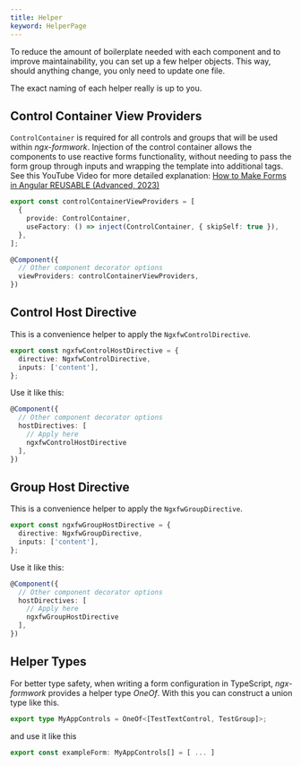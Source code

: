 ```yaml
---
title: Helper
keyword: HelperPage
---
```


To reduce the amount of boilerplate needed with each component and to improve maintainability, you can set up a few helper objects. This way, should anything change, you only need to update one file.

The exact naming of each helper really is up to you.

## Control Container View Providers

`ControlContainer` is required for all controls and groups that will be used within _ngx-formwork_. Injection of the control container allows the components to use reactive forms functionality, without needing to pass the form group through inputs and wrapping the template into additional tags. See this YouTube Video for more detailed explanation: [How to Make Forms in Angular REUSABLE (Advanced, 2023)](https://www.youtube.com/watch?v=o74WSoJxGPI)

```ts title="control-container.view-provider.ts"
export const controlContainerViewProviders = [
  {
    provide: ControlContainer,
    useFactory: () => inject(ControlContainer, { skipSelf: true }),
  },
];
```

```ts title="text-control.component.ts || group.component.ts"
@Component({
  // Other component decorator options
  viewProviders: controlContainerViewProviders,
})
```

## Control Host Directive

This is a convenience helper to apply the `NgxfwControlDirective`.
```ts title="control.host-directive.ts"
export const ngxfwControlHostDirective = {
  directive: NgxfwControlDirective,
  inputs: ['content'],
};
```

Use it like this:
```ts title="text-control.component.ts"
@Component({
  // Other component decorator options
  hostDirectives: [
    // Apply here
    ngxfwControlHostDirective
  ],
})
```

##  Group Host Directive

This is a convenience helper to apply the `NgxfwGroupDirective`.
```ts title="group.host-directive.ts"
export const ngxfwGroupHostDirective = {
  directive: NgxfwGroupDirective,
  inputs: ['content'],
};
```

Use it like this:
```ts title="group.component.ts"
@Component({
  // Other component decorator options
  hostDirectives: [
    // Apply here
    ngxfwGroupHostDirective
  ],
})
```

## Helper Types

For better type safety, when writing a form configuration in TypeScript, _ngx-formwork_ provides a helper type *OneOf*.
With this you can construct a union type like this.

```ts
export type MyAppControls = OneOf<[TestTextControl, TestGroup]>;
```

and use it like this
```ts
export const exampleForm: MyAppControls[] = [ ... ]
```
